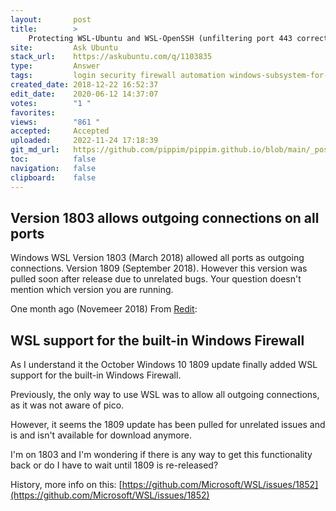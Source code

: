 ```yaml
---
layout:       post
title:        >
    Protecting WSL-Ubuntu and WSL-OpenSSH (unfiltering port 443 correctly, to use just these)
site:         Ask Ubuntu
stack_url:    https://askubuntu.com/q/1103835
type:         Answer
tags:         login security firewall automation windows-subsystem-for-linux
created_date: 2018-12-22 16:52:37
edit_date:    2020-06-12 14:37:07
votes:        "1 "
favorites:    
views:        "861 "
accepted:     Accepted
uploaded:     2022-11-24 17:18:39
git_md_url:   https://github.com/pippim/pippim.github.io/blob/main/_posts/2018/2018-12-22-Protecting-WSL-Ubuntu-and-WSL-OpenSSH-_unfiltering-port-443-correctly_-to-use-just-these_.md
toc:          false
navigation:   false
clipboard:    false
---
```


## Version 1803 allows outgoing connections on all ports 

Windows WSL Version 1803 (March 2018) allowed all ports as outgoing connections. Version 1809 (September 2018). However this version was pulled soon after release due to unrelated bugs. Your question doesn't mention which version you are running.

One month ago (Novemeer 2018) From [Redit][1]:

## WSL support for the built-in Windows Firewall

As I understand it the October Windows 10 1809 update finally added WSL support for the built-in Windows Firewall.

Previously, the only way to use WSL was to allow all outgoing connections, as it was not aware of pico.

However, it seems the 1809 update has been pulled for unrelated issues and is and isn't available for download anymore.

I'm on 1803 and I'm wondering if there is any way to get this functionality back or do I have to wait until 1809 is re-released?

History, more info on this: [https://github.com/Microsoft/WSL/issues/1852](https://github.com/Microsoft/WSL/issues/1852)


  [1]: https://www.reddit.com/r/bashonubuntuonwindows/comments/9sn6a3/wsl_support_for_the_builtin_windows_firewall/
